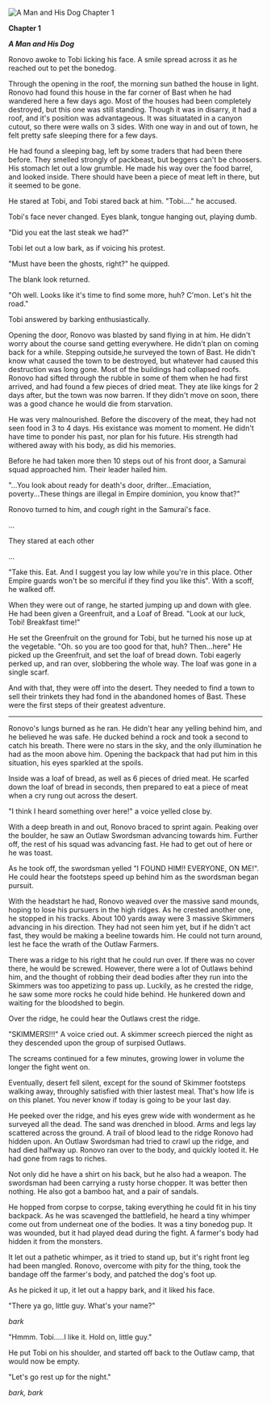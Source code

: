 ![A Man and His Dog Chapter 1](/pictures/Chapter1.png)

**Chapter 1** 

***A Man and His Dog***

Ronovo awoke to Tobi licking his face. A smile spread across it as he reached out to pet the bonedog.

Through the opening in the roof, the morning sun bathed the house in light. Ronovo had found this house in the far corner of Bast when he had wandered here a few days ago. Most of the houses had been completely destroyed, but this one was still standing. Though it was in disarry, it had a roof, and it's position was advantageous. It was situatated in a canyon cutout, so there were walls on 3 sides. With one way in and out of town, he felt pretty safe sleeping there for a few days. 

He had found a sleeping bag, left by some traders that had been there before. They smelled strongly of packbeast, but beggers can't be choosers. His stomach let out a low grumble. He made his way over the food barrel, and looked inside. There should have been a piece of meat left in there, but it seemed to be gone.

He stared at Tobi, and Tobi stared back at him. "Tobi...." he accused. 

Tobi's face never changed. Eyes blank, tongue hanging out, playing dumb.

"Did you eat the last steak we had?"

Tobi let out a low bark, as if voicing his protest. 

"Must have been the ghosts, right?" he quipped. 

The blank look returned.

"Oh well. Looks like it's time to find some more, huh? C'mon. Let's hit the road."

Tobi answered by barking enthusiastically.

Opening the door, Ronovo was blasted by sand flying in at him. He didn't worry about the course sand getting everywhere. He didn't plan on coming back for a while. Stepping outside,he surveyed the town of Bast. He didn't know what caused the town to be destroyed, but whatever had caused this destruction was long gone. Most of the buildings had collapsed roofs. Ronovo had sifted through the rubble in some of them when he had first arrived, and had found a few pieces of dried meat. They ate like kings for 2 days after, but the town was now barren. If they didn't move on soon, there was a good chance he would die from starvation.

He was very malnourished. Before the discovery of the meat, they had not seen food in 3 to 4 days. His existance was moment to moment. He didn't have time to ponder his past, nor plan for his future. His strength had withered away with his body, as did his memories. 

Before he had taken more then 10 steps out of his front door, a Samurai squad approached him. Their leader hailed him.

"...You look about ready for death's door, drifter...Emaciation, poverty...These things are illegal in Empire dominion, you know that?"

Ronovo turned to him, and *cough* right in the Samurai's face.

...

They stared at each other

...

"Take this. Eat. And I suggest you lay low while you're in this place. Other Empire guards won't be so merciful if they find you like this". With a scoff, he walked off.

When they were out of range, he started jumping up and down with glee. He had been given a Greenfruit, and a Loaf of Bread. "Look at our luck, Tobi! Breakfast time!"

He set the Greenfruit on the ground for Tobi, but he turned his nose up at the vegetable. "Oh. so you are too good for that, huh? Then...here" He picked up the Greenfruit, and set the loaf of bread down. Tobi eagerly perked up, and ran over, slobbering the whole way. The loaf was gone in a single scarf. 

And with that, they were off into the desert. They needed to find a town to sell their trinkets they had fond in the abandoned homes of Bast. These were the first steps of their greatest adventure.

**************

Ronovo's lungs burned as he ran. He didn't hear any yelling behind him, and he believed he was safe. He ducked behind a rock and took a second to catch his breath. There were no stars in the sky, and the only illumination he had as the moon above him. Opening the backpack that had put him in this situation, his eyes sparkled at the spoils.

Inside was a loaf of bread, as well as 6 pieces of dried meat. He scarfed down the loaf of bread in seconds, then prepared to eat a piece of meat when a cry rung out across the desert.

"I think I heard something over here!" a voice yelled close by. 

With a deep breath in and out, Ronovo braced to sprint again. Peaking over the boulder, he saw an Outlaw Swordsman advancing towards him. Further off, the rest of his squad was advancing fast. He had to get out of here or he was toast.

As he took off, the swordsman yelled "I FOUND HIM!! EVERYONE, ON ME!". He could hear the footsteps speed up behind him as the swordsman began pursuit. 

With the headstart he had, Ronovo weaved over the massive sand mounds, hoping to lose his pursuers in the high ridges. As he crested another one, he stopped in his tracks. About 100 yards away were 3 massive Skimmers advancing in his direction. They had not seen him yet, but if he didn't act fast, they would be making a beeline towards him. He could not turn around, lest he face the wrath of the Outlaw Farmers. 

There was a ridge to his right that he could run over. If there was no cover there, he would be screwed. However, there were a lot of Outlaws behind him, and the thought of robbing their dead bodies after they run into the Skimmers was too appetizing to pass up. Luckily, as he crested the ridge, he saw some more rocks he could hide behind. He hunkered down and waiting for the bloodshed to begin.

Over the ridge, he could hear the Outlaws crest the ridge.

"SKIMMERS!!!" A voice cried out. A skimmer screech pierced the night as they descended upon the group of surpised Outlaws.

The screams continued for a few minutes, growing lower in volume the longer the fight went on. 

Eventually, desert fell silent, except for the sound of Skimmer footsteps walking away, throughly satisfied with thier lastest meal. That's how life is on this planet. You never know if today is going to be your last day.

He peeked over the ridge, and his eyes grew wide with wonderment as he surveyed all the dead. The sand was drenched in blood. Arms and legs lay scattered across the ground. A trail of blood lead to the ridge Ronovo had hidden upon. An Outlaw Swordsman had tried to crawl up the ridge, and had died halfway up. Ronovo ran over to the body, and quickly looted it. He had gone from rags to riches. 

Not only did he have a shirt on his back, but he also had a weapon. The swordsman had been carrying a rusty horse chopper. It was better then nothing. He also got a bamboo hat, and a pair of sandals.

He hopped from corpse to corpse, taking everything he could fit in his tiny backpack. As he was scavenged the battlefield, he heard a tiny whimper come out from underneat one of the bodies. It was a tiny bonedog pup. It was wounded, but it had played dead during the fight. A farmer's body had hidden it from the monsters.

It let out a pathetic whimper, as it tried to stand up, but it's right front leg had been mangled. Ronovo, overcome with pity for the thing, took the bandage off the farmer's body, and patched the dog's foot up. 

As he picked it up, it let out a happy bark, and it liked his face.

"There ya go, little guy. What's your name?"

*bark*

"Hmmm. Tobi.....I like it. Hold on, little guy."

He put Tobi on his shoulder, and started off back to the Outlaw camp, that would now be empty. 

"Let's go rest up for the night."

*bark, bark*
